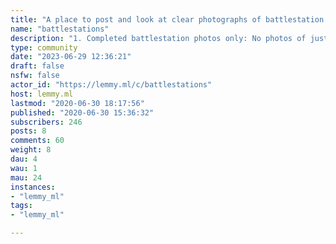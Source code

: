 ```yaml
---
title: "A place to post and look at clear photographs of battlestation setups. " 
name: "battlestations"
description: "1. Completed battlestation photos only: No photos of just boxes, components, or the inside of your tower. 2. Clear photos: Photos must be high quality and sufficiently bright to see your station. 3. Your battlestations only - You must own it or use it regularly. If it's not yours, don't submit it. 4. Photographs only - No memes, videos, gifs, sound clips, general websites, ads, or articles. 5. Be civil - No personal attacks, insulting someone's OS or platform or sharing personal information. Be kind to each other.6. No spam - Affiliate links and all forms of advertisement are strictly forbidden. This includes repeatedly reposting your own battlestation. You may only re-submit your battlestation after having made significant changes since the last post. 7. No pandering - No sob stories, pandering or self-deprecation. This includes titles like 'She's not much but she's mine' and 'My humble setup', including your age or school."
type: community
date: "2023-06-29 12:36:21"
draft: false
nsfw: false
actor_id: "https://lemmy.ml/c/battlestations"
host: lemmy.ml
lastmod: "2020-06-30 18:17:56"
published: "2020-06-30 15:36:32"
subscribers: 246
posts: 8
comments: 60
weight: 8
dau: 4
wau: 1
mau: 24
instances:
- "lemmy_ml"
tags: 
- "lemmy_ml"

---
```

